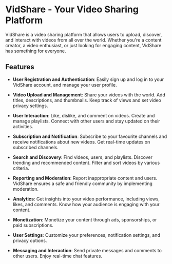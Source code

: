 # VidShare - Your Video Sharing Platform

VidShare is a video sharing platform that allows users to upload, discover, and interact with videos from all over the world. Whether you're a content creator, a video enthusiast, or just looking for engaging content, VidShare has something for everyone.

## Features

- **User Registration and Authentication**: Easily sign up and log in to your VidShare account, and manage your user profile.

- **Video Upload and Management**: Share your videos with the world. Add titles, descriptions, and thumbnails. Keep track of views and set video privacy settings.

- **User Interaction**: Like, dislike, and comment on videos. Create and manage playlists. Connect with other users and stay updated on their activities.

- **Subscription and Notification**: Subscribe to your favourite channels and receive notifications about new videos. Get real-time updates on subscribed channels.

- **Search and Discovery**: Find videos, users, and playlists. Discover trending and recommended content. Filter and sort videos by various criteria.

- **Reporting and Moderation**: Report inappropriate content and users. VidShare ensures a safe and friendly community by implementing moderation.

- **Analytics**: Get insights into your video performance, including views, likes, and comments. Know how your audience is engaging with your content.

- **Monetization**: Monetize your content through ads, sponsorships, or paid subscriptions.

- **User Settings**: Customize your preferences, notification settings, and privacy options.

- **Messaging and Interaction**: Send private messages and comments to other users. Enjoy real-time chat features.
